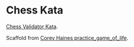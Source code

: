# Chess Kata

[Chess Validator Kata](http://www.puzzlenode.com/puzzles/13-chess-validator).

Scaffold from [Corey Haines practice_game_of_life](https://github.com/coreyhaines/practice_game_of_life).
